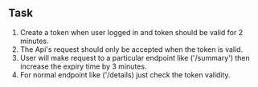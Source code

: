 ## Task 

1. Create a token when user logged in and token should be valid for 2 minutes.
2. The Api's request should only be accepted when the token is valid.
3. User will make request to a particular endpoint like ('/summary') then increase the expiry time by 3 minutes.
4. For normal endpoint like ('/details) just check the token validity.